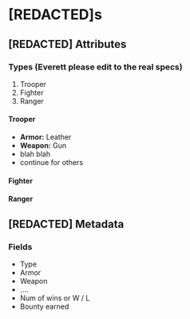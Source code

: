 # \[REDACTED]s

## \[REDACTED] Attributes

### Types (Everett please edit to the real specs)

1. Trooper
2. Fighter
3. Ranger

#### Trooper

* **Armor:** Leather
* **Weapon:** Gun
* blah blah
* continue for others

#### Fighter

#### Ranger

## \[REDACTED] Metadata

### Fields

* Type
* Armor
* Weapon
* ....
* Num of wins or W / L&#x20;
* Bounty earned

